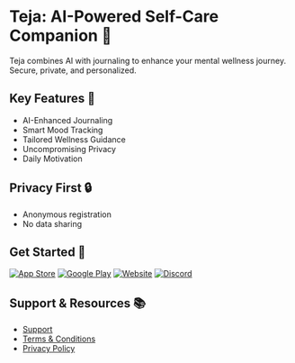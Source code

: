 # Teja: AI-Powered Self-Care Companion  🌟

Teja combines AI with journaling to enhance your mental wellness journey. Secure, private, and personalized.

## Key Features 🚀

- AI-Enhanced Journaling
- Smart Mood Tracking
- Tailored Wellness Guidance
- Uncompromising Privacy
- Daily Motivation

## Privacy First 🔒

- Anonymous registration
- No data sharing

## Get Started 🌈


[![App Store](https://img.shields.io/badge/Download_on_the_App_Store-000000?style=for-the-badge&logo=apple&logoColor=white)](https://apps.apple.com/us/app/teja-journal-selfcare/id6473733799)
[![Google Play](https://img.shields.io/badge/Get_it_on_Google_Play-414141?style=for-the-badge&logo=google-play&logoColor=white)](https://play.google.com/store/apps/details?id=app.teja.app)
[![Website](https://img.shields.io/badge/Visit_Our_Website-4285F4?style=for-the-badge&logo=google-chrome&logoColor=white)](https://teja.app)
[![Discord](https://img.shields.io/badge/Join_Our_Discord-7289DA?style=for-the-badge&logo=discord&logoColor=white)](https://discord.gg/hK9yznQD9X)


## Support & Resources 📚

- [Support](https://teja.app/support)
- [Terms & Conditions](https://teja.app/terms)
- [Privacy Policy](https://teja.app/privacy)
